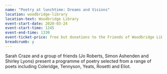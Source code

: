 ```yaml
---
name: "Poetry at lunchtime: Dreams and Visions"
location: woodbridge-library
location-text: Woodbridge Library
event-start-date: 2020-03-24
event-start-time: 1245
event-end-time: 1330
event-ticket-price: free but donations to the Friends of Woodbridge Library appreciated
breadcrumb: y
---
```


Sarah Craze and a group of friends (Jo Roberts, Simon Ashenden and Shirley Lyons) present a programme of poetry selected from a range of poets including Coleridge, Tennyson, Yeats, Rosetti and Eliot.
